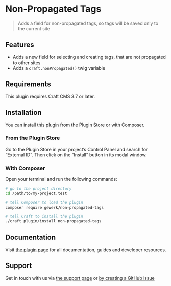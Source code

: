 # Non-Propagated Tags

> Adds a field for non-propagated tags, so tags will be saved only to the current site

## Features

* Adds a new field for selecting and creating tags, that are not propagated to other sites
* Adds a `craft.nonPropagated()` twig variable

## Requirements

This plugin requires Craft CMS 3.7 or later.

## Installation

You can install this plugin from the Plugin Store or with Composer.

### From the Plugin Store

Go to the Plugin Store in your project’s Control Panel and search for “External ID”. Then click on the “Install” button in its modal window.

### With Composer

Open your terminal and run the following commands:

```bash
# go to the project directory
cd /path/to/my-project.test

# tell Composer to load the plugin
composer require gewerk/non-propagated-tags

# tell Craft to install the plugin
./craft plugin/install non-propagated-tags
```

## Documentation

Visit [the plugin page](https://gewerk.dev/plugins/non-propagated-tags) for all documentation, guides and developer resources.

## Support

Get in touch with us via [the support page](https://gewerk.dev/support) or [by creating a GitHub issue](https://github.com/gewerk/non-propagated-tags/issues)
